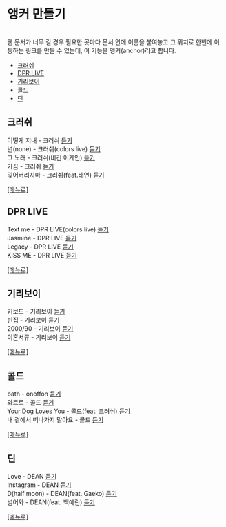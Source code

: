 <!DOCTYPE html>
<html lang="ko">
<head>
    <meta charset="UTF-8">
    <meta http-equiv="X-UA-Compatible" content="IE=edge">
    <meta name="viewport" content="width=device-width, initial-scale=1.0">
    <title>21_3_7</title>
</head>
<body>
    <h1> 앵커 만들기</h1><br>
    웹 문서가 너무 길 경우 필요한 곳마다 문서 안에 이름을 붙여놓고 그 위치로 한번에 이동하는 링크를 만들 수 있는데, 이 기능을 앵커(anchor)라고 합니다.
    <ul id="menu">
        <li><a href="#content1">크러쉬</a></li>
        <li><a href="#content2">DPR LIVE</a></li>
        <li><a href="#content3">기리보이</a></li>
        <li><a href="#content4">콜드</a></li>
        <li><a href="#content5">딘</a></li>
    </ul>
    <h2 id="content1">크러쉬</h2>
    <p>어떻게 지내 - 크러쉬
    <a href="https://www.youtube.com/watch?v=v2jEdnznd3A" target="_blank"> 듣기</a><br>
    넌(none) - 크러쉬(colors live)
    <a href="https://www.youtube.com/watch?v=5BlktZWdE8M" target="_blank"> 듣기</a><br>
    그 노래 - 크러쉬(비긴 어게인)
    <a href="https://www.youtube.com/watch?v=Ad5RcE_6uLA" target="_blank"> 듣기</a><br>
    가끔 - 크러쉬
    <a href="https://www.youtube.com/watch?v=VN4EusA9zmE" target="_blank"> 듣기</a><br>
    잊어버리지마 - 크러쉬(feat.태연)
    <a href="https://www.youtube.com/watch?v=TcytstV1_XE" target="_blank"> 듣기</a>
    </p>
    <p><a href="#menu">[메뉴로]</a></p>
    <h2 id="content2">DPR LIVE</h2>
    <p>Text me - DPR LIVE(colors live)
    <a href="https://www.youtube.com/watch?v=H6azLn1Cj1A" target="_blank"> 듣기</a><br>
    Jasmine - DPR LIVE
    <a href="https://www.youtube.com/watch?v=Jg9NbDizoPM" target="_blank"> 듣기</a><br>
    Legacy - DPR LIVE
    <a href="https://www.youtube.com/watch?v=cZGMbmYNkWI" target="_blank"> 듣기</a><br>
    KISS ME - DPR LIVE
    <a href="https://www.youtube.com/watch?v=kGi4CRlJA6w" target="_blank"> 듣기</a>
    </p>
    <p></p><a href="#menu">[메뉴로]</a></p>
    <h2 id="content3">기리보이</h2>
    <p>키보드 - 기리보이
    <a href ="https://www.youtube.com/watch?v=nY_uTgPz4sc" target="_blank"> 듣기</a><br>
    빈집 - 기리보이
    <a href = "https://www.youtube.com/watch?v=GToAIpJKUkA" target="_blank"> 듣기</a><br>
    2000/90 - 기리보이
    <a href = "https://www.youtube.com/watch?v=XerP3572Ng8" target ="_blank"> 듣기</a><br>
    이혼서류 - 기리보이
    <a href = "https://www.youtube.com/watch?v=0Remc4lR92o" target="_blank"> 듣기</a>
    </p>
    <p><a href="#menu">[메뉴로]</a></p>
    <h2 id="content4">콜드</h2>
    <p>bath - onoffon
    <a href ="https://www.youtube.com/watch?v=UhOVBzQ6wJk" target="_blank"> 듣기</a><br>
    와르르 - 콜드
    <a href ="https://www.youtube.com/watch?v=RNlrfhOAzpM" target="_blank"> 듣기</a><br>
    Your Dog Loves You - 콜드(feat. 크러쉬)
    <a href ="https://www.youtube.com/watch?v=WybG8FesMc8" target ="_blank"> 듣기</a><br>
    내 곁에서 떠나가지 말아요 - 콜드
    <a href ="https://www.youtube.com/watch?v=3hnmPRCsgIE" target="_blank"> 듣기</a></p>
    <p><a href="#menu">[메뉴로]</a></p>
    <h2 id="content5">딘</h2>
    <p>Love - DEAN
    <a href =https://www.youtube.com/watch?v=SkNB5AsgZOc target="_blank"> 듣기</a><br>
    Instagram - DEAN
    <a href ="https://www.youtube.com/watch?v=wKyMIrBClYw" target="_blank"> 듣기</a><br>
    D(half moon) - DEAN(feat. Gaeko)
    <a href ="https://www.youtube.com/watch?v=eelfrHtmk68" target ="_blank"> 듣기</a><br>
    넘어와 - DEAN(feat. 백예린)
    <a href ="https://www.youtube.com/watch?v=D2sMg8mCHds" target="_blank"> 듣기</a></p>
    <p><a href="#menu">[메뉴로]</a></p>
</body>
</html>
